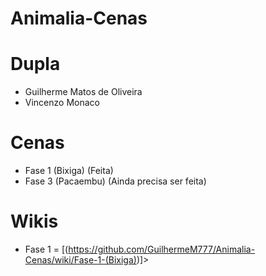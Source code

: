 # Animalia-Cenas

# Dupla
- Guilherme Matos de Oliveira
- Vincenzo Monaco

# Cenas
- Fase 1 (Bixiga) (Feita)
- Fase 3 (Pacaembu) (Ainda precisa ser feita)

# Wikis
-  Fase 1 = [(https://github.com/GuilhermeM777/Animalia-Cenas/wiki/Fase-1-(Bixiga))]>

